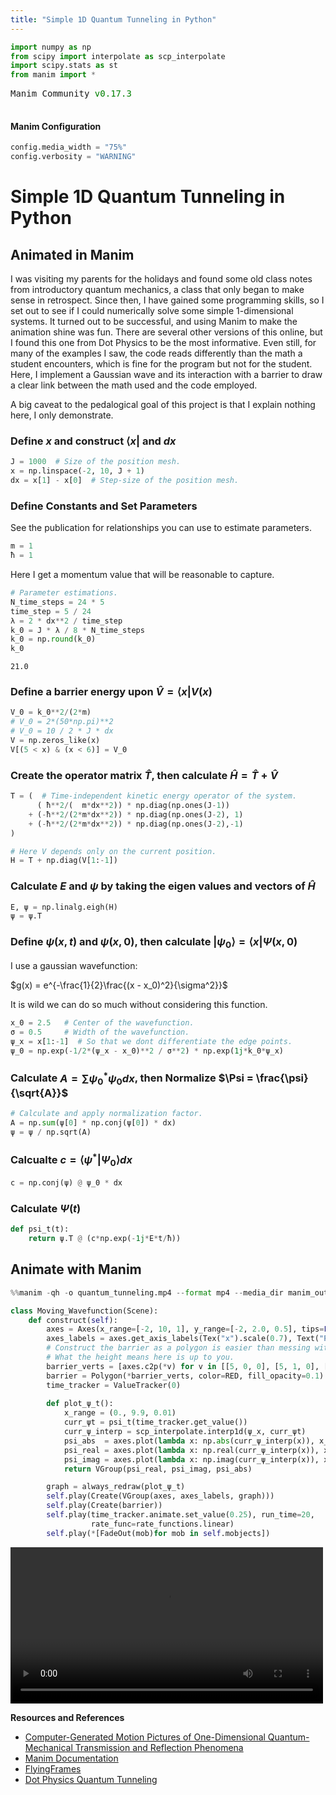```yaml
---
title: "Simple 1D Quantum Tunneling in Python"
---
```


<meta charset="UTF-8">
<script>
    MathJax = {
        tex: {
            inlineMath: [['$', '$']]
        }
    };
</script>
<script type="text/javascript" id="MathJax-script" async
    src="https://cdn.jsdelivr.net/npm/mathjax@3/es5/tex-mml-chtml.js">
</script>


```python
import numpy as np
from scipy import interpolate as scp_interpolate
import scipy.stats as st
from manim import *
```


<pre style="white-space:pre;overflow-x:auto;line-height:normal;font-family:Menlo,'DejaVu Sans Mono',consolas,'Courier New',monospace">Manim Community <span style="color: #008000; text-decoration-color: #008000">v0.17.3</span>

</pre>



#### Manim Configuration


```python
config.media_width = "75%"
config.verbosity = "WARNING"
```

# Simple 1D Quantum Tunneling in Python
## Animated in Manim


I was visiting my parents for the holidays and found some old class notes from introductory quantum mechanics, a class that only began to make sense in retrospect. Since then, I have gained some programming skills, so I set out to see if I could numerically solve some simple 1-dimensional systems. It turned out to be successful, and using Manim to make the animation shine was fun. There are several other versions of this online, but I found this one from Dot Physics to be the most informative. Even still, for many of the examples I saw, the code reads differently than the math a student encounters, which is fine for the program but not for the student. Here, I implement a Gaussian wave and its interaction with a barrier to draw a clear link between the math used and the code employed.

A big caveat to the pedalogical goal of this project is that I explain nothing here, I only demonstrate.

### Define $x$ and construct $\langle x |$ and $dx$


```python
J = 1000  # Size of the position mesh.
x = np.linspace(-2, 10, J + 1)
dx = x[1] - x[0]  # Step-size of the position mesh.
```

### Define Constants and Set Parameters

See the publication for relationships you can use to estimate parameters.


```python
m = 1
ħ = 1
```

Here I get a momentum value that will be reasonable to capture.


```python
# Parameter estimations.
N_time_steps = 24 * 5
time_step = 5 / 24
λ = 2 * dx**2 / time_step
k_0 = J * λ / 8 * N_time_steps
k_0 = np.round(k_0)
k_0
```




    21.0



### Define a barrier energy upon $\hat{V} = \langle x | V(x)$


```python
V_0 = k_0**2/(2*m)
# V_0 = 2*(50*np.pi)**2
# V_0 = 10 / 2 * J * dx
V = np.zeros_like(x)
V[(5 < x) & (x < 6)] = V_0
```

### Create the operator matrix $\hat{T}$, then calculate $\hat{H} = \hat{T} + \hat{V}$


```python
T = (  # Time-independent kinetic energy operator of the system.
      ( ħ**2/(  m*dx**2)) * np.diag(np.ones(J-1)) 
    + (-ħ**2/(2*m*dx**2)) * np.diag(np.ones(J-2), 1)
    + (-ħ**2/(2*m*dx**2)) * np.diag(np.ones(J-2),-1)
)

# Here V depends only on the current position.
H = T + np.diag(V[1:-1])
```

### Calculate $E$ and $\psi$ by taking the eigen values and vectors of $\hat{H}$


```python
E, ψ = np.linalg.eigh(H)
ψ = ψ.T
```

### Define $\psi(x,t)$ and $\psi(x,0)$, then calculate $| \psi_0 \rangle = \langle x | \Psi (x,0)$

I use a gaussian wavefunction:

$g(x) = e^{-\frac{1}{2}\frac{(x - x_0)^2}{\sigma^2}}$

It is wild we can do so much without considering this function.


```python
x_0 = 2.5   # Center of the wavefunction.
σ = 0.5     # Width of the wavefunction.
ψ_x = x[1:-1]  # So that we dont differentiate the edge points.
ψ_0 = np.exp(-1/2*(ψ_x - x_0)**2 / σ**2) * np.exp(1j*k_0*ψ_x)
```

### Calculate $A = \sum \psi_0^* \psi_0 dx$, then Normalize $\Psi = \frac{\psi}{\sqrt{A}}$


```python
# Calculate and apply normalization factor.
A = np.sum(ψ[0] * np.conj(ψ[0]) * dx)
ψ = ψ / np.sqrt(A)
```

### Calcualte $c = \langle \psi^* | \Psi_0 \rangle dx$


```python
c = np.conj(ψ) @ ψ_0 * dx
```

### Calculate $\Psi(t)$


```python
def psi_t(t):
    return ψ.T @ (c*np.exp(-1j*E*t/ħ))
```

## Animate with Manim


```python
%%manim -qh -o quantum_tunneling.mp4 --format mp4 --media_dir manim_output Moving_Wavefunction

class Moving_Wavefunction(Scene):
    def construct(self):
        axes = Axes(x_range=[-2, 10, 1], y_range=[-2, 2.0, 0.5], tips=False)
        axes_labels = axes.get_axis_labels(Tex("x").scale(0.7), Text("P").scale(0.45))
        # Construct the barrier as a polygon is easier than messing with step functions.
        # What the height means here is up to you.
        barrier_verts = [axes.c2p(*v) for v in [[5, 0, 0], [5, 1, 0], [6, 1, 0], [6, 0, 0]]]
        barrier = Polygon(*barrier_verts, color=RED, fill_opacity=0.1)
        time_tracker = ValueTracker(0)
                
        def plot_ψ_t():
            x_range = (0., 9.9, 0.01)
            curr_ψt = psi_t(time_tracker.get_value())
            curr_ψ_interp = scp_interpolate.interp1d(ψ_x, curr_ψt)
            psi_abs  = axes.plot(lambda x: np.abs(curr_ψ_interp(x)), x_range=x_range, color=WHITE)
            psi_real = axes.plot(lambda x: np.real(curr_ψ_interp(x)), x_range=x_range, color=ORANGE, stroke_width=1)
            psi_imag = axes.plot(lambda x: np.imag(curr_ψ_interp(x)), x_range=x_range, color=BLUE, stroke_width=1)
            return VGroup(psi_real, psi_imag, psi_abs)

        graph = always_redraw(plot_ψ_t)
        self.play(Create(VGroup(axes, axes_labels, graph)))
        self.play(Create(barrier))
        self.play(time_tracker.animate.set_value(0.25), run_time=20,
                  rate_func=rate_functions.linear)
        self.play(*[FadeOut(mob)for mob in self.mobjects])
```

                                                                                                                           

<video src="./assets/quantum_tunneling/quantum_tunneling.mp4" controls  width="500" >Your browser does not support the <code>video</code> element.</video>



**Resources and References**

+ [Computer-Generated Motion Pictures of One-Dimensional Quantum-Mechanical Transmission and Reflection Phenomena ](https://pubs.aip.org/aapt/ajp/article-abstract/35/3/177/1042551/Computer-Generated-Motion-Pictures-of-One?redirectedFrom=fulltext)
+ [Manim Documentation](https://docs.manim.community/en/stable/index.html)
+ [FlyingFrames](https://flyingframes.readthedocs.io/en/latest/index.html)
+ [Dot Physics Quantum Tunneling](https://www.youtube.com/watch?v=j8cjzZG1qa8&t=525s)
